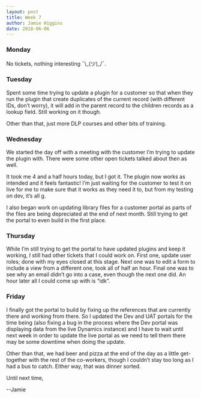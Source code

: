 ```yaml
---
layout: post
title: Week 7
author: Jamie Higgins
date: 2018-06-06
---
```


### Monday

No tickets, nothing interesting ¯\\\_(ツ)_/¯.

### Tuesday

Spent some time trying to update a plugin for a customer so that when they run the plugin that create duplicates of the current record (with different IDs, don’t worry), it will add in the parent record to the children records as a lookup field. Still working on it though.

Other than that, just more DLP courses and other bits of training.

### Wednesday

We started the day off with a meeting with the customer I’m trying to update the plugin with. There were some other open tickets talked about then as well.

It took me 4 and a half hours today, but I got it. The plugin now works as intended and it feels fantastic! I’m just waiting for the customer to test it on live for me to make sure that it works as they need it to, but from my testing on dev, it’s all g.

I also began work on updating library files for a customer portal as parts of the files are being depreciated at the end of next month. Still trying to get the portal to even build in the first place.

### Thursday

While I’m still trying to get the portal to have updated plugins and keep it working, I still had other tickets that I could work on. First one, update user roles; done with my eyes closed at this stage. Next one was to edit a form to include a view from a different one, took all of half an hour.
Final one was to see why an email didn’t go into a case, even though the next one did. An hour later all I could come up with is “idk”.

### Friday
I finally got the portal to build by fixing up the references that are currently there and working from there. So I updated the Dev and UAT portals for the time being (also fixing a bug in the process where the Dev portal was displaying data from the live Dynamics instance) and I have to wait until next week in order to update the live portal as we need to tell them there may be some downtime when doing the update.

Other than that, we had beer and pizza at the end of the day as a little get-together with the rest of the co-workers, though I couldn’t stay too long as I had a bus to catch. Either way, that was dinner sorted.

Until next time,

--Jamie